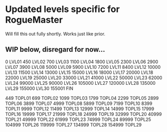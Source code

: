 # Updated levels specific for RogueMaster

Will fill this out fully shortly. Works just like prior.

## WIP below, disregard for now...

0 LVL01
450 LVL02
700 LVL03
1100 LVL04
1800 LVL05
2300 LVL06
2900 LVL07
3900 LVL08
5000 LVL09
5900 LVL10
7200 LVL11
8400 LVL12
10000 LVL13
11500 LVL14
13000 LVL15
15000 LVL16
18000 LVL17
20000 LVL18
22000 LVL19
25000 LVL20
33000 LVL21
41000 LVL22
50000 LVL23
62000 LVL24
99000 LVL25
90000 LVL26
105000 LVL27
120000 LVL28
135000 LVL29
155000 LVL30
155001 FIN

449 TOPL01
699 TOPL02
1099 TOPL03
1799 TOPL04
2299 TOPL05
2899 TOPL06
3899 TOPL07
4999 TOPL08
5899 TOPL09
7199 TOPL10
8399 TOPL11
9999 TOPL12
11499 TOPL13
12999 TOPL14
14999 TOPL15
17999 TOPL16
19999 TOPL17
21999 TOPL18
24999 TOPL19
32999 TOPL20
40999 TOPL21
49999 TOPL22
61999 TOPL23
74999 TOPL24
89999 TOPL25
104999 TOPL26
119999 TOPL27
134999 TOPL28
154999 TOPL29
